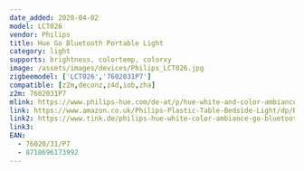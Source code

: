 ```yaml
---
date_added: 2020-04-02
model: LCT026
vendor: Philips
title: Hue Go Bluetooth Portable Light 
category: light
supports: brightness, colortemp, colorxy
image: /assets/images/devices/Philips_LCT026.jpg
zigbeemodel: ['LCT026','7602031P7']
compatible: [z2m,deconz,z4d,iob,zha]
z2m: 7602031P7
mlink: https://www.philips-hue.com/de-at/p/hue-white-and-color-ambiance-go-tragbare-leuchte-(neuestes-modell)/7602031P7
link: https://www.amazon.co.uk/Philips-Plastic-Table-Bedside-Light/dp/B07SQ2FZTK
link2: https://www.tink.de/philips-hue-white-color-ambiance-go-bluetooth-tischleuchte
link3: 
EAN: 
  - 76020/31/P7
  - 8718696173992
---
```

